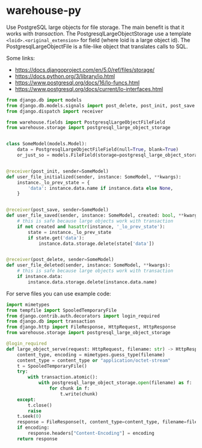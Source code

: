 # warehouse-py

Use PostgreSQL large objects for file storage. The main benefit is that it works with *transaction*.
The PostgresqlLargeObjectStorage use a template `<loid>.<original_extension>` for field (where loid is a large object id).
The PostgresqlLargeObjectFile is a file-like object that translates calls to SQL.

Some links:
* https://docs.djangoproject.com/en/5.0/ref/files/storage/
* https://docs.python.org/3/library/io.html
* https://www.postgresql.org/docs/16/lo-funcs.html
* https://www.postgresql.org/docs/current/lo-interfaces.html

```python
from django.db import models
from django.db.models.signals import post_delete, post_init, post_save
from django.dispatch import receiver

from warehouse.fields import PostgresqlLargeObjectFileField
from warehouse.storage import postgresql_large_object_storage


class SomeModel(models.Model):
    data = PostgresqlLargeObjectFileField(null=True, blank=True)
    or_just_so = models.FileField(storage=postgresql_large_object_storage, null=True, blank=True)


@receiver(post_init, sender=SomeModel)
def user_file_initialized(sender, instance: SomeModel, **kwargs):
    instance._lo_prev_state = {
        'data': instance.data.name if instance.data else None,
    }


@receiver(post_save, sender=SomeModel)
def user_file_saved(sender, instance: SomeModel, created: bool, **kwargs):
    # this is safe because large objects work with transaction
    if not created and hasattr(instance, '_lo_prev_state'):
        state = instance._lo_prev_state
        if state.get('data'):
            instance.data.storage.delete(state['data'])


@receiver(post_delete, sender=SomeModel)
def user_file_deleted(sender, instance: SomeModel, **kwargs):
    # this is safe because large objects work with transaction
    if instance.data:
        instance.data.storage.delete(instance.data.name)
```

For serve files you can use example code:
```python
import mimetypes
from tempfile import SpooledTemporaryFile
from django.contrib.auth.decorators import login_required
from django.db import transaction
from django.http import FileResponse, HttpRequest, HttpResponse
from warehouse.storage import postgresql_large_object_storage

@login_required
def large_object_serve(request: HttpRequest, filename: str) -> HttpResponse:
    content_type, encoding = mimetypes.guess_type(filename)
    content_type = content_type or "application/octet-stream"
    t = SpooledTemporaryFile()
    try:
        with transaction.atomic():
            with postgresql_large_object_storage.open(filename) as f:
                for chunk in f:
                    t.write(chunk)
    except:
        t.close()
        raise
    t.seek(0)
    response = FileResponse(t, content_type=content_type, filename=filename)
    if encoding:
        response.headers["Content-Encoding"] = encoding
    return response
```